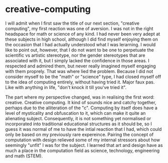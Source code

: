 # creative-computing
I will admit when I first saw the title of our next section, "creative computing", my first reaction was one of aversion. I was not in the right headspace for math or science of any kind. I had never been very adept at these subjects in high school, although I did find myself enjoying them on the occasion that I had actually understood what I was lerarning. I would like to point out, however, that I do not want to be one to perpetuate the scientific vs artistic stereotype, nor the gender stereotypes that are associated with it, but I simply lacked the confidence in those areas. I respected and admired them, but never really imagined myself engaging with them proprely. That was where lied the problem. Because I did not consider myself to be the "math" or "science" type, I had closed myself off to the idea of computing entirely, without having tried it. Major faux pas. Like with anything in life, "don't knock it till you've tried it". 

The part where my perspective changed, was in realising the first word: creative. Creative computing. It kind of sounds nice and catchy together, perhaps due to the alliteration of the "c". Computing by itself does have a level of mysticality and obfuscation to it, which can make it quite an alienating subject. Consequently, it is not something yet normalised or incorporated into traditional educational structures as it should be, so I guess it was normal of me to have the intial reaction that I had, which could only be based on my previously rare expereince. Pairing the concept of computation with design relieved some of my internal stressors about how seemingly "unfit" I was for the subject. I learned that art and design have as much a place in the computation field as science, technology, engineering and math (STEM). 
